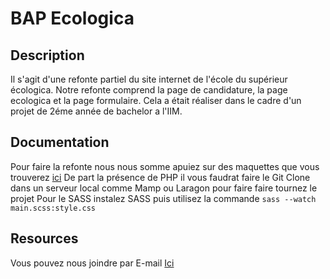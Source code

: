 BAP Ecologica
=============

## Description

Il s'agit d'une refonte partiel du site internet de l'école du supérieur écologica. 
Notre refonte comprend la page de candidature, la page ecologica et la page formulaire. 
Cela a était réaliser dans le cadre d'un projet de 2éme année de bachelor a l'IIM.

## Documentation

Pour faire la refonte nous nous somme apuiez sur des maquettes que vous trouverez [ici]( https://www.figma.com/file/osLnoCP8NzjEbfRKxwuRxm/Ecologica?node-id=37%3A94&t=oNGDuCRTQGHC5Lef-1)
De part la présence de PHP il vous faudrat faire le Git Clone dans un serveur local comme Mamp ou Laragon pour faire faire tournez le projet
Pour le SASS instalez SASS puis utilisez la commande ``` sass --watch main.scss:style.css ```

## Resources

Vous pouvez nous joindre par E-mail <a target="_blank" href="mailto:pierre-louis.sans@edu.devinci.fr">Ici</a>

